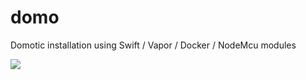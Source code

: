 # domo
Domotic installation using Swift / Vapor / Docker / NodeMcu modules

![](https://docs.google.com/uc?id=0BxOSr4OUvNOfQU1MRTBYV1FOSEU)



